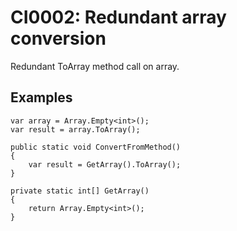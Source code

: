 # CI0002: Redundant array conversion
Redundant ToArray method call on array.

## Examples
```
var array = Array.Empty<int>();
var result = array.ToArray();
```

```
public static void ConvertFromMethod()
{
	var result = GetArray().ToArray();
}

private static int[] GetArray()
{
	return Array.Empty<int>();
}
```
